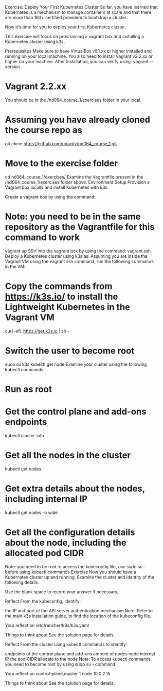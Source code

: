 Exercise: Deploy Your First Kubernetes Cluster
So far, you have learned that Kubernetes is a mechanism to manage containers at scale and that there are more than 160+ certified providers to bootstrap a cluster.

Now it's time for you to deploy your first Kubernetes cluster.

This exercise will focus on provisioning a vagrant box and installing a Kubernetes cluster using k3s.

Prerequisites
Make sure to have VirtualBox v6.1.xx or higher installed and running on your local machine.
You also need to install Vagrant v2.2.xx or higher on your machine. After installation, you can verify using:
vagrant --version
# Vagrant 2.2.xx
You should be in the /nd064_course_1/exercises folder in your local.
# Assuming you have already cloned the course repo as
git clone https://github.com/udacity/nd064_course_1.git
# Move to the exercise folder
cd nd064_course_1/exercises/
Examine the Vagrantfile present in the /nd064_course_1/exercises folder above.
Environment Setup
Provision a Vagrant box locally and install Kubernetes with k3s.

Create a vagrant box by using the command:
# Note: you need to be in the same repository as the Vagrantfile for this command to work
vagrant up
SSH into the vagrant box by using the command:
vagrant ssh
Deploy a Kubernetes cluster using k3s as: Assuming you are inside the Vagrant VM using the vagrant ssh command, run the following commands in the VM:
# Copy the commands from https://k3s.io/ to install the Lightweight Kubernetes in the Vagrant VM
curl -sfL https://get.k3s.io | sh -
# Switch the user to become root
sudo su
k3s kubectl get node
Examine your cluster using the following kubectl commands
# Run as root
# Get the control plane and add-ons endpoints
kubectl cluster-info
# Get all the nodes in the cluster
kubectl get nodes
# Get extra details about the nodes, including  internal IP
kubectl get nodes -o wide
# Get all the configuration details about the node, including the allocated pod CIDR
Note: you need to be root to access the kubeconfig file, use sudo su - before using kubectl commands
Exercise
Now you should have a Kubernetes cluster up and running. Examine the cluster and identity of the following details.

Use the blank space to record your answer if necessary,

Reflect
From the kubeconfig, identify:

the IP and port of the API server
authentication mechanism
Note: Refer to the main k3s installation guide, to find the location of the kubeconfig file.

Your reflection
/etc/rancher/k3s/k3s.yaml

Things to think about
See the solution page for details.

Reflect
From the cluster using kubectl commands to identify:

endpoints of the control plane and add-ons
amount of nodes
node internal IP
the pod CIDR allocate to the node
Note: To access kubectl commands you need to become root by using sudo su - command.

Your reflection
control-plane,master 1 node 10.0.2.15

Things to think about
See the solution page for details.



